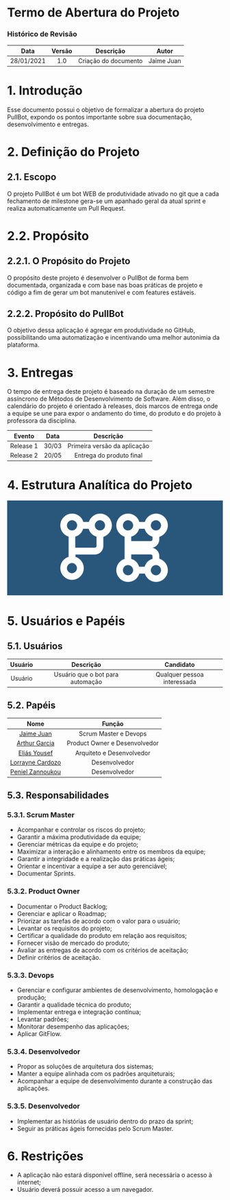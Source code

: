 # Termo de Abertura do Projeto

### Histórico de Revisão
Data | Versão | Descrição | Autor
:-:|:-:|:-:|:-:
28/01/2021 | 1.0 | Criação do documento | Jaime Juan

# 1. Introdução
Esse documento possui o objetivo de formalizar a abertura do projeto PullBot, expondo os pontos importante sobre sua documentação, desenvolvimento e entregas.

# 2. Definição do Projeto
## 2.1. Escopo
O projeto PullBot é um bot WEB de produtividade ativado no git que a cada fechamento de milestone gera-se um apanhado geral da atual sprint e realiza automaticamente um Pull Request.

# 2.2. Propósito
## 2.2.1. O Propósito do Projeto
O propósito deste projeto é desenvolver o PullBot de forma bem documentada, organizada e com base nas boas práticas de projeto e código a fim de gerar um bot manutenível e com features estáveis.

## 2.2.2. Propósito do PullBot
O objetivo dessa aplicação é agregar em produtividade no GitHub, possibilitando uma automatização e incentivando uma melhor autonimia da plataforma.

# 3. Entregas
O tempo de entrega deste projeto é baseado na duração de um semestre assíncrono de Métodos de Desenvolvimento de Software. Além disso, o calendário do projeto é orientado à releases, dois marcos de entrega onde a equipe se une para expor o andamento do time, do produto e do projeto à professora da disciplina.

Evento | Data | Descrição
:-:|:-:|:-:
Release 1 | 30/03 | Primeira versão da aplicação
Release 2 | 20/05 | Entrega do produto final

# 4. Estrutura Analítica do Projeto
<img src="/imagens/logo.png" width="auto" height="auto">

# 5. Usuários e Papéis
## 5.1. Usuários
Usuário | Descrição | Candidato
:-:|:-:|:-:
Usuário | Usuário que o bot para automação | Qualquer pessoa interessada
## 5.2. Papéis
Nome | Função
:-:|:-:
[Jaime Juan](https://github.com/JaimeJuan11)| Scrum Master e Devops|
[Arthur Garcia](https://github.com/ArthurMeloG)| Product Owner e Desenvolvedor|
[Eliás Yousef](https://github.com/ingridSCarvalho)| Arquiteto e Desenvolvedor|
[Lorrayne Cardozo](https://github.com/LorrayneCardozo)| Desenvolvedor|
[Peniel Zannoukou](https://github.com/eliasyousef00)| Desenvolvedor|
## 5.3. Responsabilidades
### 5.3.1. Scrum Master
* Acompanhar e controlar os riscos do projeto;
* Garantir a máxima produtividade da equipe;
* Gerenciar métricas da equipe e do projeto;
* Maximizar a interação e alinhamento entre os membros da equipe;
* Garantir a integridade e a realização das práticas ágeis;
* Orientar e incentivar a equipe a ser auto gerenciável;
* Documentar Sprints.
### 5.3.2. Product Owner
* Documentar o Product Backlog;
* Gerenciar e aplicar o Roadmap;
* Priorizar as tarefas de acordo com o valor para o usuário;
* Levantar os requisitos do projeto;
* Certificar a qualidade do produto em relação aos requisitos;
* Fornecer visão de mercado do produto;
* Avaliar as entregas de acordo com os critérios de aceitação;
* Definir critérios de aceitação.
### 5.3.3. Devops
* Gerenciar e configurar ambientes de desenvolvimento, homologação e produção;
* Garantir a qualidade técnica do produto;
* Implementar entrega e integração contínua;
* Levantar padrões;
* Monitorar desempenho das aplicações;
* Aplicar GitFlow.
### 5.3.4. Desenvolvedor
* Propor as soluções de arquitetura dos sistemas;
* Manter a equipe alinhada com os padrões arquiteturais;
* Acompanhar a equipe de desenvolvimento durante a construção das aplicações.
### 5.3.5. Desenvolvedor
* Implementar as histórias de usuário dentro do prazo da sprint;
* Seguir as práticas ágeis fornecidas pelo Scrum Master.

# 6. Restrições
* A aplicação não estará disponível offline, será necessária o acesso à internet;
* Usuário deverá possuir acesso a um navegador.